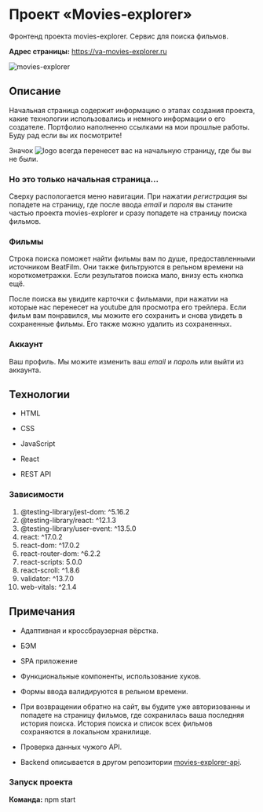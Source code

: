 # Проект «Movies-explorer»

Фронтенд проекта movies-explorer. Сервис для поиска фильмов.

**Адрес страницы:** https://va-movies-explorer.ru

![movies-explorer](https://user-images.githubusercontent.com/86553552/174489430-1962416f-dcec-4cd5-8390-338d7468a078.png)

## Описание

Начальная страница содержит информацию о этапах создания проекта, какие технологии использовались и немного информации о его создателе. Портфолио наполненно ссылками на мои прошлые работы. Буду рад если вы их посмотрите!

Значок ![logo](https://user-images.githubusercontent.com/86553552/174489096-81f86f8d-6158-4ff9-a325-cd98d4b9b2e9.svg) всегда перенесет вас на начальную страницу, где бы вы не были.

### Но это только начальная страница...

Сверху распологается меню навигации. При нажатии *регистрация* вы попадете на страницу, где после ввода *email* и *пароля* вы станите частью проекта movies-explorer и сразу попадете на страницу поиска фильмов.

### Фильмы

Строка поиска поможет найти фильмы вам по душе, предоставленными источником BeatFilm. Они также фильтруются в рельном времени на короткометражки. Если результатов поиска мало, внизу есть кнопка ещё.

После поиска вы увидите карточки с фильмами, при нажатии на которые нас перенесет на youtube для просмотра его трейлера. Если фильм вам понравился, мы можите его сохранить и снова увидеть в сохраненные фильмы. Его также можно удалить из сохраненных.

### Аккаунт

Ваш профиль. Мы можите изменить ваш *email* и *пароль* или выйти из аккаунта.

## Технологии

- HTML

- CSS

- JavaScript

- React

- REST API

### Зависимости

 1. @testing-library/jest-dom: ^5.16.2
 2. @testing-library/react: ^12.1.3
 3. @testing-library/user-event: ^13.5.0
 4. react: ^17.0.2
 5. react-dom: ^17.0.2
 6. react-router-dom: ^6.2.2
 7. react-scripts: 5.0.0
 8. react-scroll: ^1.8.6
 9. validator: ^13.7.0
 10. web-vitals: ^2.1.4

## Примечания

- Адаптивная и кроссбраузерная вёрстка.

- БЭМ

- SPA приложение

- Функциональные компоненты, использование хуков.

- Формы ввода валидируются в рельном времени.

- При возвращении обратно на сайт, вы будите уже авторизованны и попадете на страницу фильмов, где сохранилась ваша последняя история поиска. История поиска и список всех фильмов сохраняются в локальном хранилище.

- Проверка данных чужого API.

- Backend описывается в другом репозитории [movies-explorer-api](https://github.com/Vadim-Astapov-1/movies-explorer-api.git).

### Запуск проекта

__Команда:__ npm start
